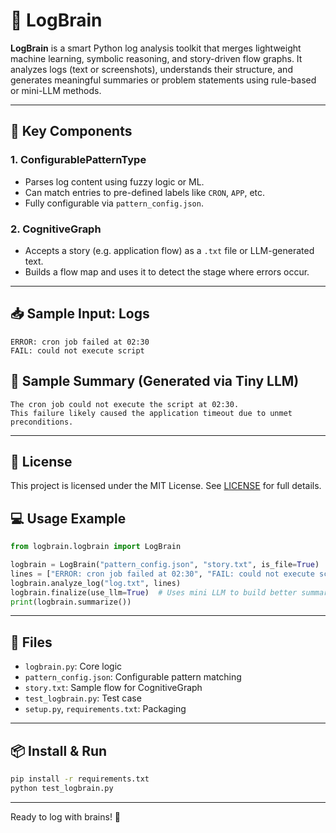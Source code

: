 
# 🧠 LogBrain

**LogBrain** is a smart Python log analysis toolkit that merges lightweight machine learning, symbolic reasoning, and story-driven flow graphs. It analyzes logs (text or screenshots), understands their structure, and generates meaningful summaries or problem statements using rule-based or mini-LLM methods.

---

## 🧩 Key Components

### 1. ConfigurablePatternType
- Parses log content using fuzzy logic or ML.
- Can match entries to pre-defined labels like `CRON`, `APP`, etc.
- Fully configurable via `pattern_config.json`.

### 2. CognitiveGraph
- Accepts a story (e.g. application flow) as a `.txt` file or LLM-generated text.
- Builds a flow map and uses it to detect the stage where errors occur.

---

## 📥 Sample Input: Logs

```
ERROR: cron job failed at 02:30
FAIL: could not execute script
```

## 🧠 Sample Summary (Generated via Tiny LLM)
```
The cron job could not execute the script at 02:30.
This failure likely caused the application timeout due to unmet preconditions.
```

---
## 📝 License

This project is licensed under the MIT License. See [LICENSE](./LICENSE) for full details.

## 💻 Usage Example

```python
from logbrain.logbrain import LogBrain

logbrain = LogBrain("pattern_config.json", "story.txt", is_file=True)
lines = ["ERROR: cron job failed at 02:30", "FAIL: could not execute script"]
logbrain.analyze_log("log.txt", lines)
logbrain.finalize(use_llm=True)  # Uses mini LLM to build better summary
print(logbrain.summarize())
```

---

## 📁 Files

- `logbrain.py`: Core logic
- `pattern_config.json`: Configurable pattern matching
- `story.txt`: Sample flow for CognitiveGraph
- `test_logbrain.py`: Test case
- `setup.py`, `requirements.txt`: Packaging

---

## 📦 Install & Run

```bash
pip install -r requirements.txt
python test_logbrain.py
```

---

Ready to log with brains! 🧠
